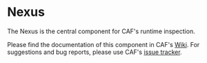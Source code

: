 Nexus
=====

The Nexus is the central component for CAF's runtime inspection.

Please find the documentation of this component in CAF's [Wiki](https://github.com/actor-framework/actor-framework/wiki).
For suggestions and bug reports, please use CAF's [issue tracker](https://github.com/actor-framework/actor-framework/issues).
